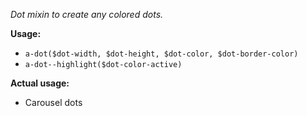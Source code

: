 _Dot mixin to create any colored dots._

**Usage:**
- `a-dot($dot-width, $dot-height, $dot-color, $dot-border-color)`
- `a-dot--highlight($dot-color-active)`

**Actual usage:**
- Carousel dots

